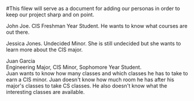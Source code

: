 #This filew will serve as a document for adding our personas in order to keep our project sharp and on point.

John Joe.
CIS Freshman Year Student.
He wants to know what courses are out there.

Jessica Jones.
Undecided Minor.
She is still undecided but she wants to learn more about the CIS major.

Juan Garcia  
Engineering Major, CIS Minor, Sophomore Year Student.  
Juan wants to know how many classes and which classes he has to take to earn a CIS minor.
Juan doesn't know how much room he has after his major's classes to take CS classes.
He also doesn't know what the interesting classes are available. 

